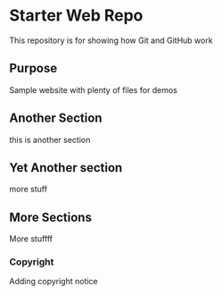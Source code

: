 # Starter Web Repo

This repository is for showing how Git and GitHub work

## Purpose

Sample website with plenty of files for demos

## Another Section

this is another section

## Yet Another section
more stuff

## More Sections
More stuffff

### Copyright

Adding copyright notice
